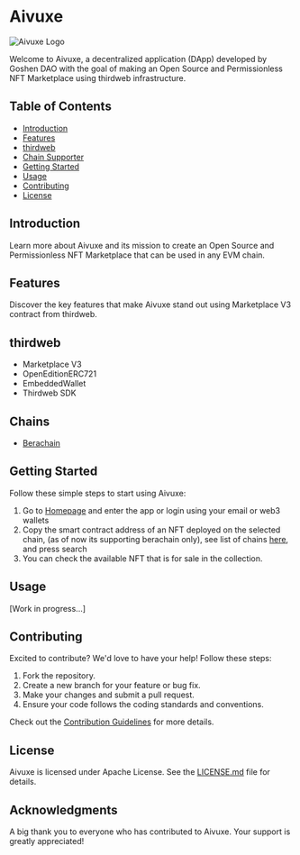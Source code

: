 # Aivuxe

![Aivuxe Logo](https://aivuxe.xyz/meta_image.png)

Welcome to Aivuxe, a decentralized application (DApp) developed by Goshen DAO with the goal of making an Open Source and Permissionless NFT Marketplace using thirdweb infrastructure.

## Table of Contents

- [Introduction](#introduction)
- [Features](#features)
- [thirdweb](#thirdweb)
- [Chain Supporter](#chains)
- [Getting Started](#getting-started)
- [Usage](#usage)
- [Contributing](#contributing)
- [License](#license)

## Introduction

Learn more about Aivuxe and its mission to create an Open Source and Permissionless NFT Marketplace that can be used in any EVM chain.

## Features

Discover the key features that make Aivuxe stand out using Marketplace V3 contract from thirdweb.

## thirdweb

- Marketplace V3
- OpenEditionERC721
- EmbeddedWallet
- Thirdweb SDK

## Chains

- [Berachain](https://aivuxe.xyz)

## Getting Started

Follow these simple steps to start using Aivuxe:

1. Go to [Homepage](https://aivuxe.xyz) and enter the app or login using your email or web3 wallets
2. Copy the smart contract address of an NFT deployed on the selected chain, (as of now its supporting berachain only), see list of chains [here](#chains), and press search
3. You can check the available NFT that is for sale in the collection.

## Usage

[Work in progress...]

## Contributing

Excited to contribute? We'd love to have your help! Follow these steps:

1. Fork the repository.
2. Create a new branch for your feature or bug fix.
3. Make your changes and submit a pull request.
4. Ensure your code follows the coding standards and conventions.

Check out the [Contribution Guidelines](CONTRIBUTING.md) for more details.

## License

Aivuxe is licensed under Apache License. See the [LICENSE.md](LICENSE.md) file for details.

## Acknowledgments

A big thank you to everyone who has contributed to Aivuxe. Your support is greatly appreciated!
